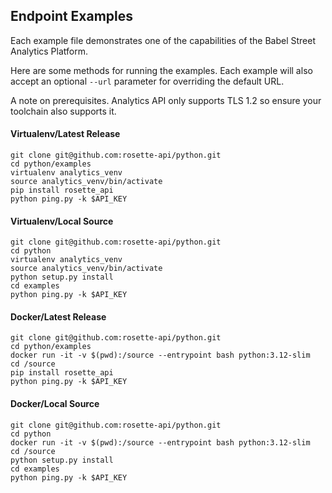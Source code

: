## Endpoint Examples

Each example file demonstrates one of the capabilities of the Babel Street Analytics Platform.

Here are some methods for running the examples.  Each example will also accept an optional `--url` parameter for
overriding the default URL.

A note on prerequisites.  Analytics API only supports TLS 1.2 so ensure your toolchain also supports it.

#### Virtualenv/Latest Release
```
git clone git@github.com:rosette-api/python.git
cd python/examples
virtualenv analytics_venv
source analytics_venv/bin/activate
pip install rosette_api
python ping.py -k $API_KEY
```

#### Virtualenv/Local Source
```
git clone git@github.com:rosette-api/python.git
cd python
virtualenv analytics_venv
source analytics_venv/bin/activate
python setup.py install
cd examples
python ping.py -k $API_KEY
```

#### Docker/Latest Release
```
git clone git@github.com:rosette-api/python.git
cd python/examples
docker run -it -v $(pwd):/source --entrypoint bash python:3.12-slim
cd /source
pip install rosette_api
python ping.py -k $API_KEY
```

#### Docker/Local Source
```
git clone git@github.com:rosette-api/python.git
cd python
docker run -it -v $(pwd):/source --entrypoint bash python:3.12-slim
cd /source
python setup.py install
cd examples
python ping.py -k $API_KEY
```
